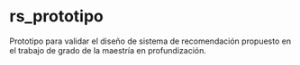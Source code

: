 # rs_prototipo
Prototipo para validar el diseño de sistema de recomendación propuesto en el trabajo de grado de la maestría en profundización.
